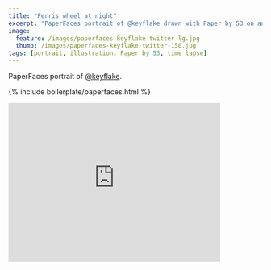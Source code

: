 ```yaml
---
title: "Ferris wheel at night"
excerpt: "PaperFaces portrait of @keyflake drawn with Paper by 53 on an iPad."
image: 
  feature: /images/paperfaces-keyflake-twitter-lg.jpg
  thumb: /images/paperfaces-keyflake-twitter-150.jpg
tags: [portrait, illustration, Paper by 53, time lapse]
---
```


PaperFaces portrait of [@keyflake](http://twitter.com/keyflake).

{% include boilerplate/paperfaces.html %}

<iframe width="420" height="315" src="http://www.youtube.com/embed/6yUmJRwXAdE" frameborder="0"> </iframe>
